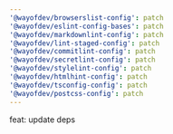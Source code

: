 ```yaml
---
'@wayofdev/browserslist-config': patch
'@wayofdev/eslint-config-bases': patch
'@wayofdev/markdownlint-config': patch
'@wayofdev/lint-staged-config': patch
'@wayofdev/commitlint-config': patch
'@wayofdev/secretlint-config': patch
'@wayofdev/stylelint-config': patch
'@wayofdev/htmlhint-config': patch
'@wayofdev/tsconfig-config': patch
'@wayofdev/postcss-config': patch
---
```


feat: update deps
